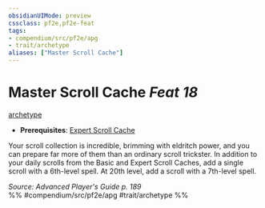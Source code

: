```yaml
---
obsidianUIMode: preview
cssclass: pf2e,pf2e-feat
tags:
- compendium/src/pf2e/apg
- trait/archetype
aliases: ["Master Scroll Cache"]
---
```

# Master Scroll Cache  *Feat 18*  
[archetype](/rules/traits/archetype.md)  

- **Prerequisites**: [Expert Scroll Cache](/compendium/feats/expert-scroll-cache-apg.md)

Your scroll collection is incredible, brimming with eldritch power, and you can prepare far more of them than an ordinary scroll trickster. In addition to your daily scrolls from the Basic and Expert Scroll Caches, add a single scroll with a 6th-level spell. At 20th level, add a scroll with a 7th-level spell.

*Source: Advanced Player's Guide p. 189*  
%% #compendium/src/pf2e/apg #trait/archetype %%